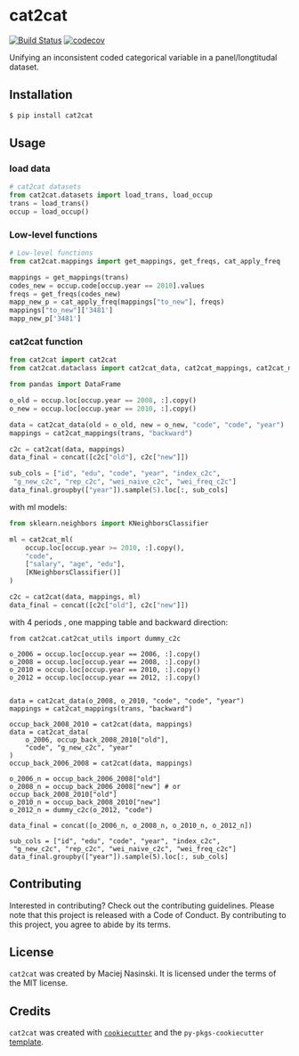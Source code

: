 # cat2cat
[![Build Status](https://github.com/polkas/py-cat2cat/workflows/ci-cd/badge.svg)](https://github.com/polkas/py-cat2cat/actions)
[![codecov](https://codecov.io/gh/Polkas/py-cat2cat/branch/main/graph/badge.svg)](https://codecov.io/gh/Polkas/py-cat2cat)

Unifying an inconsistent coded categorical variable in a panel/longtitudal dataset.

## Installation

```bash
$ pip install cat2cat
```

## Usage

### load data

```python
# cat2cat datasets
from cat2cat.datasets import load_trans, load_occup
trans = load_trans()
occup = load_occup()
```

### Low-level functions

```python
# Low-level functions
from cat2cat.mappings import get_mappings, get_freqs, cat_apply_freq

mappings = get_mappings(trans)
codes_new = occup.code[occup.year == 2010].values
freqs = get_freqs(codes_new)
mapp_new_p = cat_apply_freq(mappings["to_new"], freqs)
mappings["to_new"]['3481']
mapp_new_p['3481']
```

### cat2cat function

```python
from cat2cat import cat2cat
from cat2cat.dataclass import cat2cat_data, cat2cat_mappings, cat2cat_ml

from pandas import DataFrame

o_old = occup.loc[occup.year == 2008, :].copy()
o_new = occup.loc[occup.year == 2010, :].copy()

data = cat2cat_data(old = o_old, new = o_new, "code", "code", "year")
mappings = cat2cat_mappings(trans, "backward")

c2c = cat2cat(data, mappings)
data_final = concat([c2c["old"], c2c["new"]])

sub_cols = ["id", "edu", "code", "year", "index_c2c",
 "g_new_c2c", "rep_c2c", "wei_naive_c2c", "wei_freq_c2c"]
data_final.groupby(["year"]).sample(5).loc[:, sub_cols]
```

with ml models:

```python
from sklearn.neighbors import KNeighborsClassifier

ml = cat2cat_ml(
    occup.loc[occup.year >= 2010, :].copy(), 
    "code", 
    ["salary", "age", "edu"], 
    [KNeighborsClassifier()]
)

c2c = cat2cat(data, mappings, ml)
data_final = concat([c2c["old"], c2c["new"]])
```

with 4 periods , one mapping table and backward direction:

```
from cat2cat.cat2cat_utils import dummy_c2c

o_2006 = occup.loc[occup.year == 2006, :].copy()
o_2008 = occup.loc[occup.year == 2008, :].copy()
o_2010 = occup.loc[occup.year == 2010, :].copy()
o_2012 = occup.loc[occup.year == 2012, :].copy()


data = cat2cat_data(o_2008, o_2010, "code", "code", "year")
mappings = cat2cat_mappings(trans, "backward")

occup_back_2008_2010 = cat2cat(data, mappings)
data = cat2cat_data(
    o_2006, occup_back_2008_2010["old"], 
    "code", "g_new_c2c", "year"
)
occup_back_2006_2008 = cat2cat(data, mappings)

o_2006_n = occup_back_2006_2008["old"]
o_2008_n = occup_back_2006_2008["new"] # or occup_back_2008_2010["old"]
o_2010_n = occup_back_2008_2010["new"]
o_2012_n = dummy_c2c(o_2012, "code")

data_final = concat([o_2006_n, o_2008_n, o_2010_n, o_2012_n])

sub_cols = ["id", "edu", "code", "year", "index_c2c",
 "g_new_c2c", "rep_c2c", "wei_naive_c2c", "wei_freq_c2c"]
data_final.groupby(["year"]).sample(5).loc[:, sub_cols]
```

## Contributing

Interested in contributing? Check out the contributing guidelines. Please note that this project is released with a Code of Conduct. By contributing to this project, you agree to abide by its terms.

## License

`cat2cat` was created by Maciej Nasinski. It is licensed under the terms of the MIT license.

## Credits

`cat2cat` was created with [`cookiecutter`](https://cookiecutter.readthedocs.io/en/latest/) and the `py-pkgs-cookiecutter` [template](https://github.com/py-pkgs/py-pkgs-cookiecutter).
